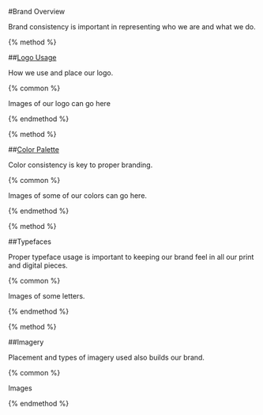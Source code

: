 #Brand Overview

Brand consistency is important in representing who we are and what we do.

{% method %}

##[Logo Usage](/brand/logo-guidelines.md)

How we use and place our logo.

{% common %}

Images of our logo can go here

{% endmethod %}

{% method %}

##[Color Palette](/brand/color-palette.md)

Color consistency is key to proper branding.

{% common %}

Images of some of our colors can go here.

{% endmethod %}

{% method %}

##Typefaces

Proper typeface usage is important to keeping our brand feel in all our print and digital pieces.

{% common %}

Images of some letters.

{% endmethod %}

{% method %}

##Imagery

Placement and types of imagery used also builds our brand.

{% common %}

Images

{% endmethod %}